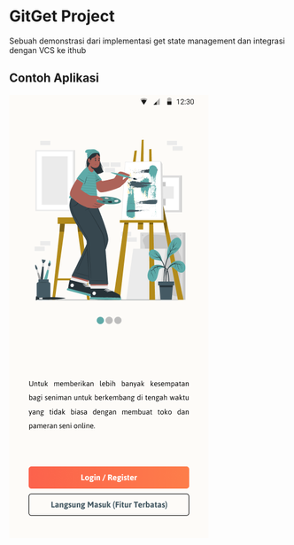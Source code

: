 # GitGet Project

Sebuah demonstrasi dari implementasi get state management dan integrasi dengan VCS ke ithub

## Contoh Aplikasi
![Ini Sampel Image.](https://github.com/Kirika001/git_get/blob/master/gitasset/Intro%201.png?raw=true "This is a sample image.")